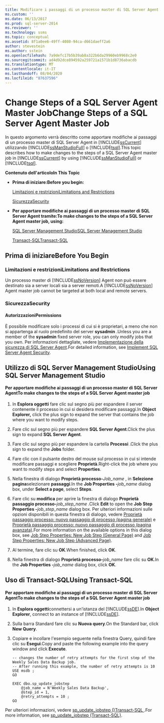 ```yaml
---
title: Modificare i passaggi di un processo master di SQL Server Agent | Microsoft Docs
ms.custom: ''
ms.date: 06/13/2017
ms.prod: sql-server-2014
ms.reviewer: ''
ms.technology: ssms
ms.topic: conceptual
ms.assetid: 8f1a0ee6-49ff-4080-94ca-d661daeff2a6
author: stevestein
ms.author: sstein
ms.openlocfilehash: 7a9defc17b5b39ab8a322b6da29960eb9968c2e0
ms.sourcegitcommit: ad4d92dce894592a259721a1571b1d8736abacdb
ms.translationtype: MT
ms.contentlocale: it-IT
ms.lasthandoff: 08/04/2020
ms.locfileid: "87637596"
---
```

# <a name="change-steps-of-a-sql-server-agent-master-job"></a><span data-ttu-id="e4f41-102">Change Steps of a SQL Server Agent Master Job</span><span class="sxs-lookup"><span data-stu-id="e4f41-102">Change Steps of a SQL Server Agent Master Job</span></span>
  <span data-ttu-id="e4f41-103">In questo argomento verrà descritto come apportare modifiche ai passaggi di un processo master di SQL Server Agent in [!INCLUDE[ssCurrent](../../includes/sscurrent-md.md)] utilizzando [!INCLUDE[ssManStudioFull](../../includes/ssmanstudiofull-md.md)] o [!INCLUDE[tsql](../../includes/tsql-md.md)].</span><span class="sxs-lookup"><span data-stu-id="e4f41-103">This topic describes how to make changes to the steps of a SQL Server Agent master job in [!INCLUDE[ssCurrent](../../includes/sscurrent-md.md)] by using [!INCLUDE[ssManStudioFull](../../includes/ssmanstudiofull-md.md)] or [!INCLUDE[tsql](../../includes/tsql-md.md)].</span></span>  
  
 <span data-ttu-id="e4f41-104">**Contenuto dell'articolo**</span><span class="sxs-lookup"><span data-stu-id="e4f41-104">**In This Topic**</span></span>  
  
-   <span data-ttu-id="e4f41-105">**Prima di iniziare:**</span><span class="sxs-lookup"><span data-stu-id="e4f41-105">**Before you begin:**</span></span>  
  
     [<span data-ttu-id="e4f41-106">Limitazioni e restrizioni</span><span class="sxs-lookup"><span data-stu-id="e4f41-106">Limitations and Restrictions</span></span>](#Restrictions)  
  
     [<span data-ttu-id="e4f41-107">Sicurezza</span><span class="sxs-lookup"><span data-stu-id="e4f41-107">Security</span></span>](#Security)  
  
-   <span data-ttu-id="e4f41-108">**Per apportare modifiche ai passaggi di un processo master di SQL Server Agent tramite:**</span><span class="sxs-lookup"><span data-stu-id="e4f41-108">**To make changes to the steps of a SQL Server Agent master job, using:**</span></span>  
  
     [<span data-ttu-id="e4f41-109">SQL Server Management Studio</span><span class="sxs-lookup"><span data-stu-id="e4f41-109">SQL Server Management Studio</span></span>](#SSMSProcedure)  
  
     [<span data-ttu-id="e4f41-110">Transact-SQL</span><span class="sxs-lookup"><span data-stu-id="e4f41-110">Transact-SQL</span></span>](#TsqlProcedure)  
  
##  <a name="before-you-begin"></a><a name="BeforeYouBegin"></a> <span data-ttu-id="e4f41-111">Prima di iniziare</span><span class="sxs-lookup"><span data-stu-id="e4f41-111">Before You Begin</span></span>  
  
###  <a name="limitations-and-restrictions"></a><a name="Restrictions"></a> <span data-ttu-id="e4f41-112">Limitazioni e restrizioni</span><span class="sxs-lookup"><span data-stu-id="e4f41-112">Limitations and Restrictions</span></span>  
 <span data-ttu-id="e4f41-113">Un processo master di [!INCLUDE[ssNoVersion](../../includes/ssnoversion-md.md)] Agent non può essere destinato sia a server locali sia a server remoti.</span><span class="sxs-lookup"><span data-stu-id="e4f41-113">A [!INCLUDE[ssNoVersion](../../includes/ssnoversion-md.md)] Agent master job cannot be targeted at both local and remote servers.</span></span>  
  
###  <a name="security"></a><a name="Security"></a> <span data-ttu-id="e4f41-114">Sicurezza</span><span class="sxs-lookup"><span data-stu-id="e4f41-114">Security</span></span>  
  
####  <a name="permissions"></a><a name="Permissions"></a> <span data-ttu-id="e4f41-115">Autorizzazioni</span><span class="sxs-lookup"><span data-stu-id="e4f41-115">Permissions</span></span>  
 <span data-ttu-id="e4f41-116">È possibile modificare solo i processi di cui si è proprietari, a meno che non si appartenga al ruolo predefinito del server **sysadmin** .</span><span class="sxs-lookup"><span data-stu-id="e4f41-116">Unless you are a member of the **sysadmin** fixed server role, you can only modify jobs that you own.</span></span> <span data-ttu-id="e4f41-117">Per informazioni dettagliate, vedere [Implementazione della sicurezza di SQL Server Agent](implement-sql-server-agent-security.md).</span><span class="sxs-lookup"><span data-stu-id="e4f41-117">For detailed information, see [Implement SQL Server Agent Security](implement-sql-server-agent-security.md).</span></span>  
  
##  <a name="using-sql-server-management-studio"></a><a name="SSMSProcedure"></a> <span data-ttu-id="e4f41-118">Utilizzo di SQL Server Management Studio</span><span class="sxs-lookup"><span data-stu-id="e4f41-118">Using SQL Server Management Studio</span></span>  
  
#### <a name="to-make-changes-to-the-steps-of-a-sql-server-agent-master-job"></a><span data-ttu-id="e4f41-119">Per apportare modifiche ai passaggi di un processo master di SQL Server Agent</span><span class="sxs-lookup"><span data-stu-id="e4f41-119">To make changes to the steps of a SQL Server Agent master job</span></span>  
  
1.  <span data-ttu-id="e4f41-120">In **Esplora oggetti** fare clic sul segno più per espandere il server contenente il processo in cui si desidera modificare passaggi.</span><span class="sxs-lookup"><span data-stu-id="e4f41-120">In **Object Explorer,** click the plus sign to expand the server that contains the job where you want to modify steps.</span></span>  
  
2.  <span data-ttu-id="e4f41-121">Fare clic sul segno più per espandere **SQL Server Agent**.</span><span class="sxs-lookup"><span data-stu-id="e4f41-121">Click the plus sign to expand **SQL Server Agent**.</span></span>  
  
3.  <span data-ttu-id="e4f41-122">Fare clic sul segno più per espandere la cartella **Processi** .</span><span class="sxs-lookup"><span data-stu-id="e4f41-122">Click the plus sign to expand the **Jobs** folder.</span></span>  
  
4.  <span data-ttu-id="e4f41-123">Fare clic con il pulsante destro del mouse sul processo in cui si intende modificare passaggi e scegliere **Proprietà**.</span><span class="sxs-lookup"><span data-stu-id="e4f41-123">Right-click the job where you want to modify steps and select **Properties**.</span></span>  
  
5.  <span data-ttu-id="e4f41-124">Nella finestra di dialogo **Proprietà processo-**_Job_name_ , in **Selezione pagina**selezionare **passaggi**.</span><span class="sxs-lookup"><span data-stu-id="e4f41-124">In the **Job Properties -**_job_name_ dialog box, under **Select a page**, select **Steps**.</span></span>  
  
6.  <span data-ttu-id="e4f41-125">Fare clic su **modifica** per aprire la finestra di dialogo **Proprietà passaggio processo-**_job_step_name_ .</span><span class="sxs-lookup"><span data-stu-id="e4f41-125">Click **Edit** to open the **Job Step Properties -**_job_step_name_ dialog box.</span></span> <span data-ttu-id="e4f41-126">Per ulteriori informazioni sulle opzioni disponibili in questa finestra di dialogo, vedere [Proprietà passaggio processo: nuovo passaggio di processo &#40;pagina generale&#41;](../../integration-services/general-page-of-integration-services-designers-options.md) e [Proprietà passaggio processo: nuovo passaggio di processo &#40;pagina avanzata&#41;](job-step-properties-new-job-step-advanced-page.md).</span><span class="sxs-lookup"><span data-stu-id="e4f41-126">For more information on the available options in this dialog box, see [Job Step Properties: New Job Step &#40;General Page&#41;](../../integration-services/general-page-of-integration-services-designers-options.md) and [Job Step Properties: New Job Step &#40;Advanced Page&#41;](job-step-properties-new-job-step-advanced-page.md).</span></span>  
  
7.  <span data-ttu-id="e4f41-127">Al termine, fare clic su **OK**.</span><span class="sxs-lookup"><span data-stu-id="e4f41-127">When finished, click **OK**.</span></span>  
  
8.  <span data-ttu-id="e4f41-128">Nella finestra di dialogo **Proprietà processo-**_job_name_ fare clic su **OK**.</span><span class="sxs-lookup"><span data-stu-id="e4f41-128">In the **Job Properties -**_job_name_ dialog box, click **OK**.</span></span>  
  
##  <a name="using-transact-sql"></a><a name="TsqlProcedure"></a> <span data-ttu-id="e4f41-129">Uso di Transact-SQL</span><span class="sxs-lookup"><span data-stu-id="e4f41-129">Using Transact-SQL</span></span>  
  
#### <a name="to-make-changes-to-the-steps-of-a-sql-server-agent-master-job"></a><span data-ttu-id="e4f41-130">Per apportare modifiche ai passaggi di un processo master di SQL Server Agent</span><span class="sxs-lookup"><span data-stu-id="e4f41-130">To make changes to the steps of a SQL Server Agent master job</span></span>  
  
1.  <span data-ttu-id="e4f41-131">In **Esplora oggetti**connettersi a un'istanza del [!INCLUDE[ssDE](../../includes/ssde-md.md)].</span><span class="sxs-lookup"><span data-stu-id="e4f41-131">In **Object Explorer**, connect to an instance of [!INCLUDE[ssDE](../../includes/ssde-md.md)].</span></span>  
  
2.  <span data-ttu-id="e4f41-132">Sulla barra Standard fare clic su **Nuova query**.</span><span class="sxs-lookup"><span data-stu-id="e4f41-132">On the Standard bar, click **New Query**.</span></span>  
  
3.  <span data-ttu-id="e4f41-133">Copiare e incollare l'esempio seguente nella finestra Query, quindi fare clic su **Esegui**.</span><span class="sxs-lookup"><span data-stu-id="e4f41-133">Copy and paste the following example into the query window and click **Execute**.</span></span>  
  
    ```  
    -- changes the number of retry attempts for the first step of the Weekly Sales Data Backup job.   
    -- After running this example, the number of retry attempts is 10   
    USE msdb ;  
    GO  
  
    EXEC dbo.sp_update_jobstep  
        @job_name = N'Weekly Sales Data Backup',  
        @step_id = 1,  
        @retry_attempts = 10 ;  
    GO  
    ```  
  
 <span data-ttu-id="e4f41-134">Per ulteriori informazioni, vedere [sp_update_jobstep &#40;&#41;Transact-SQL ](/sql/relational-databases/system-stored-procedures/sp-update-jobstep-transact-sql).</span><span class="sxs-lookup"><span data-stu-id="e4f41-134">For more information, see [sp_update_jobstep &#40;Transact-SQL&#41;](/sql/relational-databases/system-stored-procedures/sp-update-jobstep-transact-sql).</span></span>  
  
  

